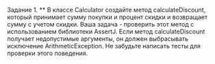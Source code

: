 Задание 1. ** В классе Calculator создайте метод calculateDiscount, 
который принимает сумму покупки и процент скидки и возвращает сумму с 
учетом скидки. Ваша задача - проверить этот метод с использованием 
библиотеки AssertJ. Если метод calculateDiscount получает недопустимые 
аргументы, он должен выбрасывать исключение ArithmeticException. Не 
забудьте написать тесты для проверки этого поведения.